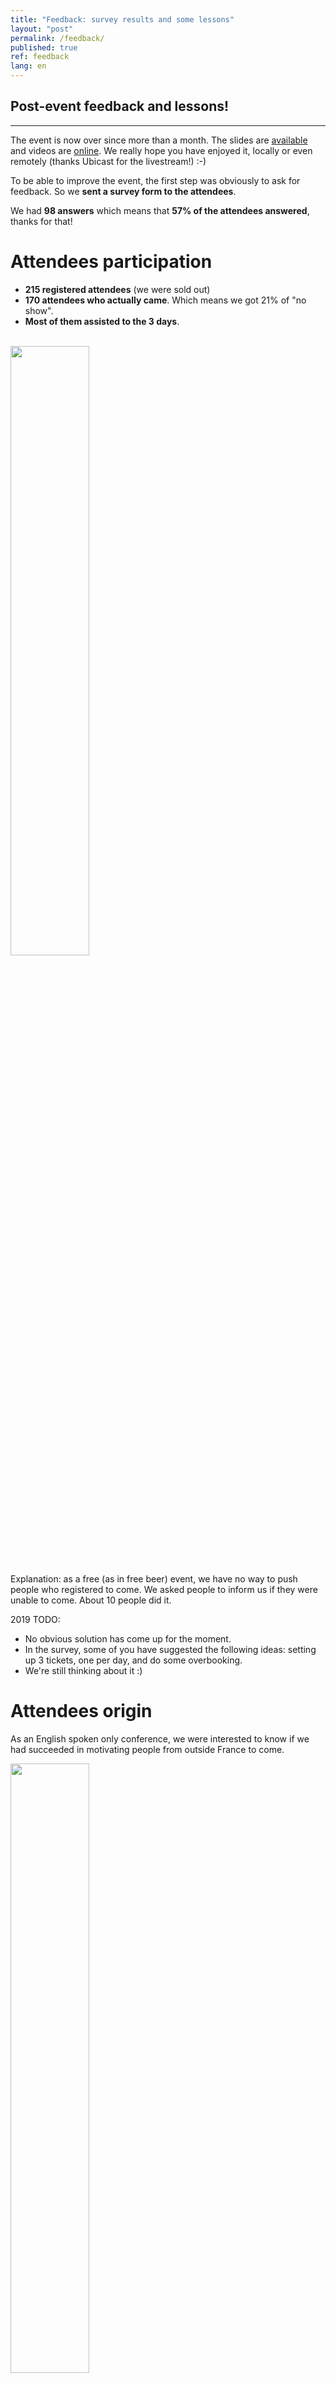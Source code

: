 ```yaml
---
title: "Feedback: survey results and some lessons"
layout: "post"
permalink: /feedback/
published: true 
ref: feedback
lang: en
---
```


## Post-event feedback and lessons!

---

The event is now over since more than a month. The slides are [available](https://2018.pass-the-salt.org/) and videos are [online](https://passthesalt.ubicast.tv/channels/#2018). We really hope you have enjoyed it, locally or even remotely (thanks Ubicast for the livestream!) :-)

To be able to improve the event, the first step was obviously to ask for feedback. So we **sent a survey form to the attendees**. 

We had **98 answers** which means that **57% of the attendees answered**, thanks for that!

# Attendees participation

* **215 registered attendees** (we were sold out) 
* **170 attendees who actually came**. Which means we got 21% of "no show". 
* **Most of them assisted to the 3 days**.

<br>
<img src="/img/survey/days.png" height="50%" width="50%">

Explanation: as a free (as in free beer) event, we have no way to push people who registered to come. We asked people to inform us if they were unable to come. About 10 people did it.

2019 TODO: 
* No obvious solution has come up for the moment. 
* In the survey, some of you have suggested the following ideas: setting up 3 tickets, one per day, and do some overbooking. 
* We're still thinking about it :)

# Attendees origin

As an English spoken only conference, we were interested to know if we had succeeded in motivating people from outside France to come.

<img src="/img/survey/coming-from.png" height="50%" width="50%">

We managed to have **20% of attendees coming from other European countries** and even **3% coming from further away**.

Feedback:
* We had warm feedback from non-French speakers and attendees about our intention to provide a comfortable experience for them (speakers or not). 
* Some other people asked us to provide a way to expand the exchanges in order to "break" the French conversations that naturally came up during the pauses due to the 75% of French attendees.

2019 TODO:
* Kindly remind to the audience that it is basic politeness to adapt the spoken language in the presence of non French speaking attendees during breaks.
* Promote the conference in the neighbor countries (UK, NL, BE, DE,...)
* Find some ways to facilitate exchanges during pauses: flags on the badge in order to identify the different languages by people in front of you?

# Conference: on the practical side

Let's look at **what people disliked** during the event:

<img src="/img/survey/dislike.png" height="50%" width="50%">

* Even more than on this chart, the comments section of the survey show that numerous attendees complained about the **lack of air conditioning** in the main room. We fully agree. We had to face a warm month of July in Lille, unfortunately.
* The **Internet access through wifi was far too filtered** for that kind of audience
* Some had reported not being able to find a fast and easy way to eat. We surely haven't repeated enough where all restaurants and fastfood were (10min walk at max). 
* Program and wifi information were difficult to find and read
* The rump session was not fluid enough, too much time switching between speakers
* Some of you would like to have a "stand up only" social event in order to improve exchanges
* Then, still in the comments section, some asked for better, richer pauses and social event. Well ... we will try to improve them. But it is already the largest part of our budget and it will never be the top priorities of our free entrance conference.


Our priorities for the budget usage are in this order: 
* Reimbursement of the transport costs for speakers that need it
* Lanyards, badges, stickers
* Pauses
* Speakers dinner
* Social event

And, finally, a feedback from the org team itself: find a way to be less required at the reception desk all day long and be able to follow more talks ;-)

**On the positive part** :

<img src="/img/survey/like.png" height="50%" width="50%">

On the practical/general side, people liked the free entrance (a half) and the social event (a third).

<img src="/img/survey/team.jpeg" height="100%" width="100%">
<br>*Photo credit: @xme*

From the comments :
* A great team of volunteers (Antoine Cervoise has to be added to this shot): thank for that!
* A lot of compliments about the wooden badges by @doegox (How-to during the rump session - [slides](https://2018.pass-the-salt.org/files/talks/rump09-story-behind-our-goodies.pdf)/[video](https://passthesalt.ubicast.tv/videos/rump-story-behind-our-goodies/))

<img src="/img/survey/badge.png" height="40%" width="40%">

2019 TODO:
* Investigate possibilities to cool down the room
* Get a less filtered Internet access
* Improve rump session fluidity, try to get a maximum of slides on the same machine
* Improve the design of the social event coins in order to better prevent their loss
* The schedule and information for wifi printed on posters big enough to be read from afar
* Improve the pauses content
* Improve networking experience for non-French speaking people
* Modify the social event setup to improve the mobility of the attendees
* Before each day mid-day break, explain how to find the restaurants location
* Set up reception desk opening (and closing!) hours
* Have a way to prevent badge flipping / allow to add some information on them (personal information like project, twitter handle, company, languages spoken etc)

# Conference, on the content side

As seen above, on the **positive side**, we heard people liked :
* a conference **dedicated to Security AND to Free Software** (>90%)
* the talk diversity (70%) and content (58%). A lot of people reported in the comment section that they really liked to get **several dedicated sessions** providing **balance between defensive and offensive topics**.
* the talks formats: **not too long** and having **rumps session**.

**Details about which sessions were appreciated:**

<img src="/img/survey/sessions.png" height="50%" width="50%">

**Improvements** suggested through the survey:
* Add several **other talk formats** in order to avoid talks tunnel: roundtable, projects/tools demos etc.
* Have talks more specifically **focused on Free Software specific aspects**: life of a project, licenses, etc.
* **Less talks** in order to be able to propose **a less dense schedule** and have more time for chitchat.
* **Start later** would also ease the access to the venue which is 30min away from the center of Lille
* **Stricter talks evaluation** during CFP

Eventually, the screen ratio: we have been told by IT staff that the video projector could only handle the 4:3 ratio and we didn't challenge this assertion correctly. 16:9 was perfect but we pushed the 4:3 recommendation to the speakers :-(. 
